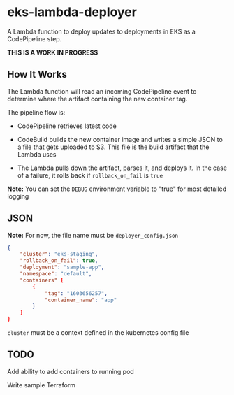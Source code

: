 # eks-lambda-deployer

A Lambda function to deploy updates to deployments in EKS as a CodePipeline step.

**THIS IS A WORK IN PROGRESS**

## How It Works

The Lambda function will read an incoming CodePipeline event to determine where the artifact containing the new container tag.

The pipeline flow is:

- CodePipeline retrieves latest code

- CodeBuild builds the new container image and writes a simple JSON to a file that gets uploaded to S3. This file is the build artifact that the Lambda uses

- The Lambda pulls down the artifact, parses it, and deploys it. In the case of a failure, it rolls back if `rollback_on_fail` is `true`

**Note:** You can set the `DEBUG` environment variable to "true" for most detailed logging


## JSON

**Note:** For now, the file name must be `deployer_config.json`

```json
{
    "cluster": "eks-staging",
    "rollback_on_fail": true,
    "deployment": "sample-app",
    "namespace": "default",
    "containers" [
        {
            "tag": "1603656257",
            "container_name": "app"
        }
    ]    
}
```

`cluster` must be a context defined in the kubernetes config file

## TODO

Add ability to add containers to running pod

Write sample Terraform